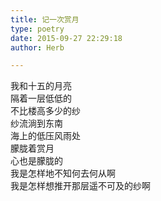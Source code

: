 ```yaml
---  
title: 记一次赏月  
type: poetry  
date: 2015-09-27 22:29:18  
author: Herb  

---  
```

我和十五的月亮    
隔着一层低低的    
不比楼高多少的纱    
纱流淌到东南    
海上的低压风雨处    
朦胧着赏月    
心也是朦胧的    
我是怎样地不知何去何从啊    
我是怎样想推开那层遥不可及的纱啊